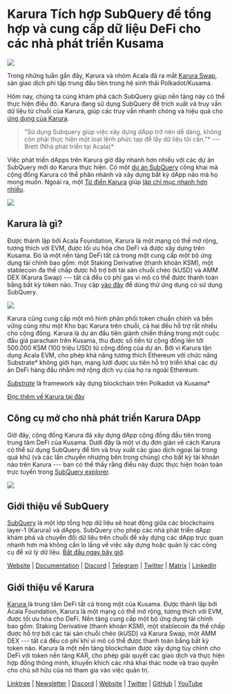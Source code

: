 # Karura Tích hợp SubQuery để tổng hợp và cung cấp dữ liệu DeFi cho các nhà phát triển Kusama

![](https://cdn-images-1.medium.com/max/1600/0*EBj5be1webNUchfi)

Trong những tuần gần đây, Karura và nhóm Acala đã ra mắt [Karura Swap](https://apps.karura.network/), sàn giao dịch phi tập trung đầu tiên trong hệ sinh thái Polkadot/Kusama.

Hôm nay, chúng ta cùng khám phá cách SubQuery giúp nền tảng này có thể thực hiện điều đó. Karura đang sử dụng SubQuery để trích xuất và truy vấn dữ liệu từ chuỗi của Karura, giúp các truy vấn nhanh chóng và hiệu quả cho [ứng dụng của Karura](https://apps.karura.network/).

> "Sử dụng Subquery giúp việc xây dựng dApp trở nên dễ dàng, không còn phải thực hiện một loạt lệnh phức tạp để lấy dữ liệu tôi cần."* --- Brett (Nhà phát triển tại Acala)*

Việc phát triển dApps trên Karura giờ đây nhanh hơn nhiều với các dự án SubQuery mới do Karura thực hiện. Có một [dự án SubQuery](https://explorer.subquery.network/subquery/AcalaNetwork/karura) công khai mà cộng đồng Karura có thể phân nhánh và xây dựng bất kỳ dApp nào mà họ mong muốn. Ngoài ra, một [Từ điển Karura](https://explorer.subquery.network/subquery/AcalaNetwork/karura-dictionary) giúp [lập chỉ mục nhanh hơn nhiều](https://subquery.medium.com/subquerys-just-got-a-lot-faster-with-the-dictionary-8a7a1447574).

![](https://cdn-images-1.medium.com/max/1600/1*vvI_pI93mhe4kzSNQ2yMoQ.png)

## Karura là gì?

Được thành lập bởi Acala Foundation, Karura là một mạng có thể mở rộng, tương thích với EVM, được tối ưu hóa cho DeFi và được xây dựng trên Kusama. Đó là một nền tảng DeFi tất cả trong một cung cấp một bộ ứng dụng tài chính bao gồm: một Staking Derivative (thanh khoản KSM), một stablecoin đa thế chấp được hỗ trợ bởi tài sản chuỗi chéo (kUSD) và AMM DEX (Karura Swap) --- tất cả đều có phí gas vi mô có thể được thanh toán bằng bất kỳ token nào. Truy cập [vào đây](http://apps.karura.network) để dùng thử ứng dụng có sử dụng SubQuery.

![](https://cdn-images-1.medium.com/max/1600/0*g174RcFJwJcw2ITS)

Karura cũng cung cấp một mô hình phân phối token chuẩn chỉnh và bền vững cũng như một Kho bạc Karura trên chuỗi, cả hai đều hỗ trợ rất nhiều cho cộng đồng. Karura là dự án đầu tiên giành chiến thắng trong một cuộc đấu giá parachain trên Kusama, thu được số tiền từ cộng đồng lên tới 500.000 KSM (100 triệu USD) từ cộng đồng của dự án. Bởi vì Karura tận dụng Acala EVM, cho phép khả năng tương thích Ethereum với chức năng Substrate* không giới hạn, mạng lưới được ưu tiên hỗ trợ triển khai các dự án DeFi hàng đầu nhằm mở rộng dịch vụ của họ ra ngoài Ethereum.

*[Substrate](http://substrate.dev/)* là framework xây dựng blockchain trên Polkadot và Kusama*

[Đọc thêm về Karura tại đây](https://medium.com/acalanetwork/countdown-to-karura-a-deep-dive-on-the-defi-hub-of-kusama-410066fc1e1f)

## Công cụ mở cho nhà phát triển Karura DApp

Giờ đây, cộng đồng Karura đã xây dựng dApp cộng đồng đầu tiên trong trung tâm DeFi của Kusama. Dưới đây là một ví dụ đơn giản về cách Karura có thể sử dụng SubQuery để tìm và truy xuất các giao dịch ngoại lai trong quá khứ (và các lần chuyển nhượng bên trong chúng) cho bất kỳ tài khoản nào trên Karura --- bạn có thể thấy rằng điều này được thực hiện hoàn toàn trực tuyến trong [SubQuery explorer](https://explorer.subquery.network/subquery/AcalaNetwork/karura).

![](https://cdn-images-1.medium.com/max/1600/0*t6stH0LeQC8M5fSp)

## Giới thiệu về SubQuery

[SubQuery](https://subquery.network/) là một lớp tổng hợp dữ liệu sẽ hoạt động giữa các blockchains layer-1 (Karura) và dApps. SubQuery cho phép các nhà phát triển dApp khám phá và chuyển đổi dữ liệu trên chuỗi để xây dựng các dApp trực quan nhanh hơn mà không cần lo lắng về việc xây dựng hoặc quản lý các công cụ để xử lý dữ liệu. [Bắt đầu ngay bây giờ](https://doc.subquery.network/).

[Website](https://subquery.network/) | [Documentation](https://doc.subquery.network/) | [Discord](https://discord.com/invite/78zg8aBSMG) | [Telegram](https://t.me/subquerynetwork) | [Twitter](https://twitter.com/subquerynetwork) | [Matrix](https://matrix.to/#/#subquery:matrix.org) | [LinkedIn](https://www.linkedin.com/company/subquery)

## Giới thiệu về Karura

[ Karura ](http://acala.network/karura) là trung tâm DeFi tất cả trong một của Kusama. Được thành lập bởi Acala Foundation, Karura là một mạng có thể mở rộng, tương thích với EVM, được tối ưu hóa cho DeFi. Nền tảng cung cấp một bộ ứng dụng tài chính bao gồm: Staking Derivative (thanh khoản KSM), một stablecoin đa thế chấp được hỗ trợ bởi các tài sản chuỗi chéo (kUSD) và Karura Swap, một AMM DEX --- tất cả đều có phí khí vi mô có thể được thanh toán bằng bất kỳ token nào. Karura là một nền tảng blockchain được xây dựng tùy chỉnh cho DeFi với token nền tảng KAR, cho phép giải quyết các giao dịch và thực hiện hợp đồng thông minh, khuyến khích các nhà khai thác node và trao quyền cho chủ sở hữu của nó tham gia vào việc quản trị.

[Linktree](http://linktr.ee/karuranetwork) | [Newsletter](https://share.hsforms.com/1X9RxkXk-R62I0VNbATaDXw4h8qc) | [Discord](https://discord.gg/vdbFVCH) | [Website](http://acala.network/karura) | [Twitter](https://twitter.com/KaruraNetwork) | [GitHub](https://github.com/AcalaNetwork/Acala) | [YouTube](http://youtube.com/c/acalanetwork)